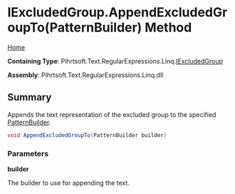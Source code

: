 # IExcludedGroup\.AppendExcludedGroupTo\(PatternBuilder\) Method

[Home](../../../../../../README.md)

**Containing Type**: Pihrtsoft\.Text\.RegularExpressions\.Linq\.[IExcludedGroup](../README.md)

**Assembly**: Pihrtsoft\.Text\.RegularExpressions\.Linq\.dll

## Summary

Appends the text representation of the excluded group to the specified [PatternBuilder](../../PatternBuilder/README.md)\.

```csharp
void AppendExcludedGroupTo(PatternBuilder builder)
```

### Parameters

**builder**

The builder to use for appending the text\.